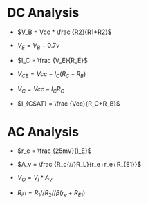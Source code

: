 # DC Analysis

* $V_B = Vcc * \frac {R2}{R1+R2}$

* $V_E = V_B - 0.7v$

* $I_C = \frac {V_E}{R_E}$

* $V_{CE} = Vcc - I_C(R_C + R_B)$

* $V_C = Vcc - I_CR_C$

* $I_{CSAT} = \frac {Vcc}{R_C+R_B}$

# AC Analysis

* $r_e = \frac {25mV}{I_E}$

* $A_v = \frac {R_c{//}R_L}{r_e+r_e+R_{E1}}$

* $V_O = V_i * A_v$

* $R_in = R_1{//}R_2{//}\beta(r_e+R_{E1})$
